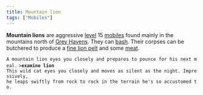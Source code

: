 ```yaml
---
title: Mountain lion
tags: ["Mobiles"]
---
```

**Mountain lions** are aggressive [level](level "wikilink") 15
[mobiles](mobile "wikilink") found mainly in the mountains north of
[Grey Havens](Grey_Havens "wikilink"). They can [bash](bash "wikilink").
Their corpses can be butchered to produce a [fine lion
pelt](fine_lion_pelt "wikilink") and some [meat](meat "wikilink").

`A mountain lion eyes you closely and prepares to pounce for his next meal.`
`>`**`examine lion`**
`This wild cat eyes you closely and moves as silent as the night. Impressively,`
`he leaps swiftly from rock to rock in the terrain he's so accustomed to.`
